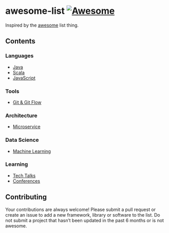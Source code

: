 # awesome-list [![Awesome](https://cdn.rawgit.com/sindresorhus/awesome/d7305f38d29fed78fa85652e3a63e154dd8e8829/media/badge.svg)](https://github.com/sindresorhus/awesome)
Inspired by the [awesome](https://github.com/sindresorhus/awesome) list thing.

## Contents
### Languages
* [Java](./awesome-java.md)
* [Scala](./awesome-scala.md)
* [JavaScript](./awesome-javascript.md)

### Tools
* [Git & Git Flow](https://github.com/arslanbilal/git-cheat-sheet)

### Architecture
* [Microservice](./awesome-microservice.md)

### Data Science
* [Machine Learning](https://github.com/hangtwenty/dive-into-machine-learning)

### Learning
* [Tech Talks](https://github.com/JanVanRyswyck/awesome-talks)
* [Conferences](https://github.com/RichardLitt/awesome-conferences)

## Contributing

Your contributions are always welcome! Please submit a pull request or create an issue to add a new framework, library or software to the list. Do not submit a project that hasn’t been updated in the past 6 months or is not awesome.

